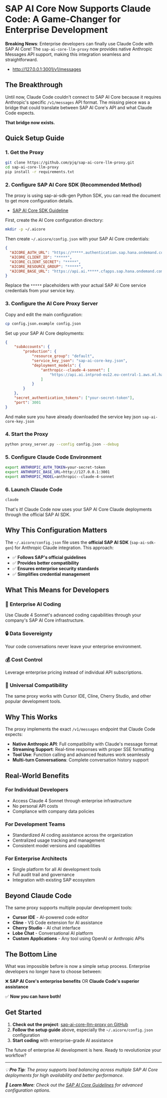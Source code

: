 # SAP AI Core Now Supports Claude Code: A Game-Changer for Enterprise Development

**Breaking News**: Enterprise developers can finally use Claude Code with SAP AI Core! The `sap-ai-core-llm-proxy` now provides native Anthropic Messages API support, making this integration seamless and straightforward.
- http://127.0.0.1:3001/v1/messages

## The Breakthrough

Until now, Claude Code couldn't connect to SAP AI Core because it requires Anthropic's specific `/v1/messages` API format. The missing piece was a bridge that could translate between SAP AI Core's API and what Claude Code expects.

**That bridge now exists.**

## Quick Setup Guide

### 1. Get the Proxy
```bash
git clone https://github.com/pjq/sap-ai-core-llm-proxy.git
cd sap-ai-core-llm-proxy
pip install -r requirements.txt
```

### 2. Configure SAP AI Core SDK (Recommended Method)
The proxy is using sap-ai-sdk-gen Python SDK, you can read the document to get more configuration details.
- [SAP AI Core SDK Guideline](https://help.sap.com/doc/generative-ai-hub-sdk/CLOUD/en-US/_reference/README_sphynx.html) 

First, create the AI Core configuration directory:
```bash
mkdir -p ~/.aicore
```

Then create `~/.aicore/config.json` with your SAP AI Core credentials:
```json
{
  "AICORE_AUTH_URL": "https://*****.authentication.sap.hana.ondemand.com",
  "AICORE_CLIENT_ID": "*****",
  "AICORE_CLIENT_SECRET": "*****",
  "AICORE_RESOURCE_GROUP": "*****",
  "AICORE_BASE_URL": "https://api.ai.*****.cfapps.sap.hana.ondemand.com/v2"
}
```

Replace the `*****` placeholders with your actual SAP AI Core service credentials from your service key.

### 3. Configure the AI Core Proxy Server
Copy and edit the main configuration:
```bash
cp config.json.example config.json
```

Set up your SAP AI Core deployments:
```json
{
    "subAccounts": {
        "production": {
            "resource_group": "default",
            "service_key_json": "sap-ai-core-key.json",
            "deployment_models": {
                "anthropic--claude-4-sonnet": [
                    "https://api.ai.intprod-eu12.eu-central-1.aws.ml.hana.ondemand.com/v2/inference/deployments/your-deployment-id"
                ]
            }
        }
    },
    "secret_authentication_tokens": ["your-secret-token"],
    "port": 3001
}
```

And make sure you have already downloaded the service key json `sap-ai-core-key.json`

### 4. Start the Proxy
```bash
python proxy_server.py --config config.json --debug
```

### 5. Configure Claude Code Environment
```bash
export ANTHROPIC_AUTH_TOKEN=your-secret-token
export ANTHROPIC_BASE_URL=http://127.0.0.1:3001
export ANTHROPIC_MODEL=anthropic--claude-4-sonnet
```

### 6. Launch Claude Code
```bash
claude
```

That's it! Claude Code now uses your SAP AI Core Claude deployments through the official SAP AI SDK.

## Why This Configuration Matters

The `~/.aicore/config.json` file uses the **official SAP AI SDK** (`sap-ai-sdk-gen`) for Anthropic Claude integration. This approach:

- ✅ **Follows SAP's official guidelines**
- ✅ **Provides better compatibility** 
- ✅ **Ensures enterprise security standards**
- ✅ **Simplifies credential management**

## What This Means for Developers

### 🚀 **Enterprise AI Coding**
Use Claude 4 Sonnet's advanced coding capabilities through your company's SAP AI Core infrastructure.

### 🔒 **Data Sovereignty** 
Your code conversations never leave your enterprise environment.

### 💰 **Cost Control**
Leverage enterprise pricing instead of individual API subscriptions.

### 🔄 **Universal Compatibility**
The same proxy works with Cursor IDE, Cline, Cherry Studio, and other popular development tools.

## Why This Works

The proxy implements the exact `/v1/messages` endpoint that Claude Code expects:

- **Native Anthropic API**: Full compatibility with Claude's message format
- **Streaming Support**: Real-time responses with proper SSE formatting  
- **Tool Use**: Function calling and advanced features work seamlessly
- **Multi-turn Conversations**: Complete conversation history support

## Real-World Benefits

### For Individual Developers
- Access Claude 4 Sonnet through enterprise infrastructure
- No personal API costs
- Compliance with company data policies

### For Development Teams  
- Standardized AI coding assistance across the organization
- Centralized usage tracking and management
- Consistent model versions and capabilities

### For Enterprise Architects
- Single platform for all AI development tools
- Full audit trail and governance
- Integration with existing SAP ecosystem

## Beyond Claude Code

The same proxy supports multiple popular development tools:

- **Cursor IDE** - AI-powered code editor
- **Cline** - VS Code extension for AI assistance  
- **Cherry Studio** - AI chat interface
- **Lobe Chat** - Conversational AI platform
- **Custom Applications** - Any tool using OpenAI or Anthropic APIs

## The Bottom Line

What was impossible before is now a simple setup process. Enterprise developers no longer have to choose between:

❌ **SAP AI Core's enterprise benefits** OR **Claude Code's superior assistance**

✅ **Now you can have both!**

## Get Started

1. **Check out the project**: [sap-ai-core-llm-proxy on GitHub](https://github.com/pjq/sap-ai-core-llm-proxy)
2. **Follow the setup guide** above, especially the `~/.aicore/config.json` configuration
3. **Start coding** with enterprise-grade AI assistance

The future of enterprise AI development is here. Ready to revolutionize your workflow?

---

*💡 **Pro Tip**: The proxy supports load balancing across multiple SAP AI Core deployments for high availability and better performance.*

*🔗 **Learn More**: Check out the [SAP AI Core Guidelines](https://help.sap.com/doc/generative-ai-hub-sdk/CLOUD/en-US/_reference/README_sphynx.html) for advanced configuration options.*
